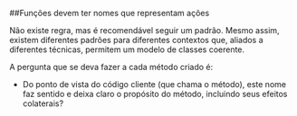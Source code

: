 ##Funções devem ter nomes que representam ações

Não existe regra, mas é recomendável seguir um padrão. Mesmo assim, existem diferentes padrões para diferentes contextos que, aliados a diferentes técnicas, permitem um modelo de classes coerente.

A pergunta que se deva fazer a cada método criado é:

- Do ponto de vista do código cliente (que chama o método), este nome faz sentido e deixa claro o propósito do método, incluindo seus efeitos colaterais?
